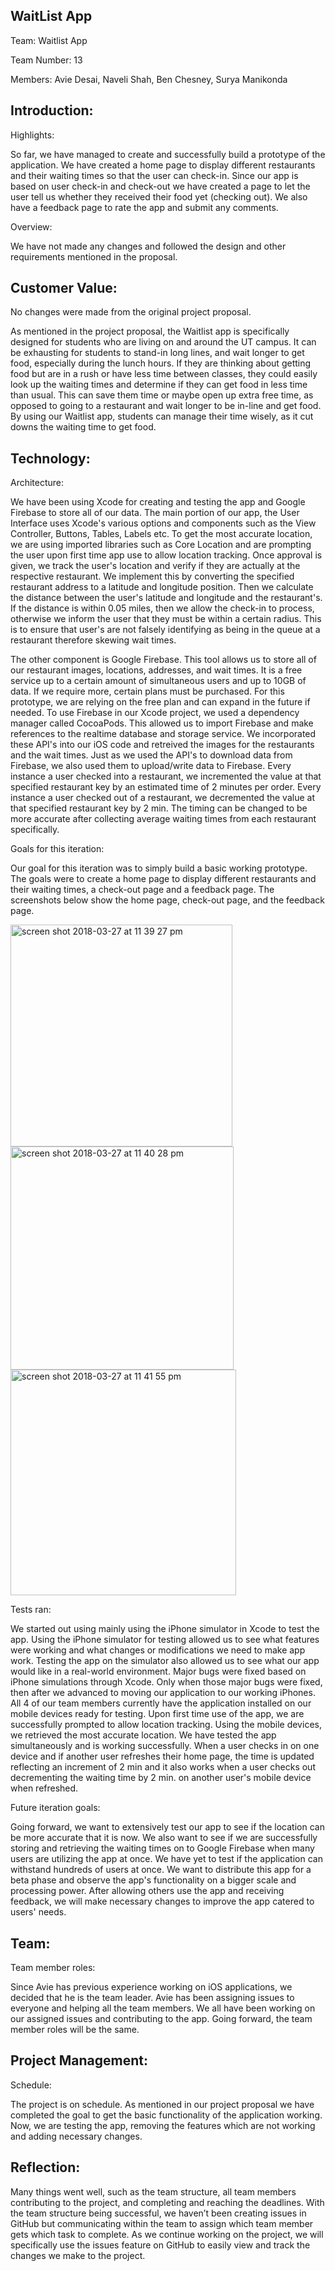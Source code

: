 ## WaitList App

Team: Waitlist App

Team Number: 13

Members: Avie Desai, Naveli Shah, Ben Chesney, Surya Manikonda

## Introduction:

Highlights:

So far, we have managed to create and successfully build a prototype of the application. We have created a home page to display different restaurants and their waiting times so that the user can check-in. Since our app is based on user check-in and check-out we have created a page to let the user tell us whether they received their food yet (checking out). We also have a feedback page to rate the app and submit any comments.

Overview:

We have not made any changes and followed the design and other requirements mentioned in the proposal.


## Customer Value:

No changes were made from the original project proposal.

As mentioned in the project proposal, the Waitlist app is specifically designed for students who are living on and around the UT campus. It can be exhausting for students to stand-in long lines, and wait longer to get food, especially during the lunch hours. If they are thinking about getting food but are in a rush or have less time between classes, they could easily look up the waiting times and determine if they can get food in less time than usual. This can save them time or maybe open up extra free time, as opposed to going to a restaurant and wait longer to be in-line and get food. By using our Waitlist app, students can manage their time wisely, as it cut downs the waiting time to get food.

## Technology:

Architecture:

We have been using Xcode for creating and testing the app and Google Firebase to store all of our data. The main portion of our app, the User Interface uses Xcode's various options and components such as the View Controller, Buttons, Tables, Labels etc. To get the most accurate location, we are using imported libraries such as Core Location and are prompting the user upon first time app use to allow location tracking. Once approval is given, we track the user's location and verify if they are actually at the respective restaurant. We implement this by converting the specified restaurant address to a latitude and longitude position. Then we calculate the distance between the user's latitude and longitude and the restaurant's. If the distance is within 0.05 miles, then we allow the check-in to process, otherwise we inform the user that they must be within a certain radius. This is to ensure that user's are not falsely identifying as being in the queue at a restaurant therefore skewing wait times.

The other component is Google Firebase. This tool allows us to store all of our restaurant images, locations, addresses, and wait times. It is a free service up to a certain amount of simultaneous users and up to 10GB of data. If we require more, certain plans must be purchased. For this prototype, we are relying on the free plan and can expand in the future if needed. To use Firebase in our Xcode project, we used a dependency manager called CocoaPods. This allowed us to import Firebase and make references to the realtime database and storage service. We incorporated these API's into our iOS code and retreived the images for the restaurants and the wait times. Just as we used the API's to download data from Firebase, we also used them to upload/write data to Firebase. Every instance a user checked into a restaurant, we incremented the value at that specified restaurant key by an estimated time of 2 minutes per order. Every instance a user checked out of a restaurant, we decremented the value at that specified restaurant key by 2 min. The timing can be changed to be more accurate after collecting average waiting times from each restaurant specifically. 

Goals for this iteration:

Our goal for this iteration was to simply build a basic working prototype. The goals were to create a home page to display different restaurants and their waiting times, a check-out page and a feedback page. The screenshots below show the home page, check-out page, and the feedback page.
 
<img width="355" alt="screen shot 2018-03-27 at 11 39 27 pm" src="https://user-images.githubusercontent.com/8952272/38007922-e568f086-3219-11e8-9292-5bf39e34290e.png">

<img width="357" alt="screen shot 2018-03-27 at 11 40 28 pm" src="https://user-images.githubusercontent.com/8952272/38007934-fbd5b598-3219-11e8-9ec2-b08d6670ef18.png">

<img width="361" alt="screen shot 2018-03-27 at 11 41 55 pm" src="https://user-images.githubusercontent.com/8952272/38007946-0af31408-321a-11e8-92ba-346d1ea4dd03.png">

Tests ran:

We started out using mainly using the iPhone simulator in Xcode to test the app. Using the iPhone simulator for testing allowed us to see what features were working and what changes or modifications we need to make app work. Testing the app on the simulator also allowed us to see what our app would like in a real-world environment. Major bugs were fixed based on iPhone simulations through Xcode. Only when those major bugs were fixed, then after we advanced to moving our application to our working iPhones. All 4 of our team members currently have the application installed on our mobile devices ready for testing. Upon first time use of the app, we are successfully prompted to allow location tracking. Using the mobile devices, we retrieved the most accurate location. We have tested the app simultaneously and is working successfully. When a user checks in on one device and if another user refreshes their home page, the time is updated reflecting an increment of 2 min and it also works when a user checks out decrementing the waiting time by 2 min. on another user's mobile device when refreshed.

Future iteration goals:

Going forward, we want to extensively test our app to see if the location can be more accurate that it is now. We also want to see if we are successfully storing and retrieving the waiting times on to Google Firebase when many users are utilizing the app at once. We have yet to test if the application can withstand hundreds of users at once. We want to distribute this app for a beta phase and observe the app's functionality on a bigger scale and processing power. After allowing others use the app and receiving feedback, we will make necessary changes to improve the app catered to users' needs. 


## Team:

Team member roles:

Since Avie has previous experience working on iOS applications, we decided that he is the team leader. Avie has been assigning issues to everyone and helping all the team members. We all have been working on our assigned issues and contributing to the app. Going forward, the team member roles will be the same. 


## Project Management:

Schedule:

The project is on schedule. As mentioned in our project proposal we have completed the goal to get the basic functionality of the application working. Now, we are testing the app, removing the features which are not working and adding necessary changes.


## Reflection:

Many things went well, such as the team structure, all team members contributing to the project, and completing and reaching the deadlines. With the team structure being successful, we haven’t been creating issues in GitHub but communicating within the team to assign which team member gets which task to complete. As we continue working on the project, we will specifically use the issues feature on GitHub to easily view and track the changes we make to the project.
